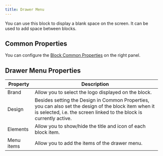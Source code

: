 ```yaml
---
title: Drawer Menu
---
```


You can use this block to display a blank space on the screen. It can be used to add space between blocks.

## Common Properties

You can configure the [Block Common Properties](overview#block-common-properties) on the right panel.

## Drawer Menu Properties

| Property | Description |
| -------- | ----------- |
| Brand | Allow you to select the logo displayed on the block. |
| Design | Besides setting the Design in Common Properties, you can also set the design of the block item when it is selected, i.e. the screen linked to the block is currently active. |
| Elements | Allow you to show/hide the title and icon of each block item. |
| Menu items | Allow you to add the items of the drawer menu. |
